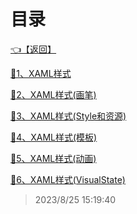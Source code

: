 # 目录  


[👈【返回】](/--目录--/dotnet/WPF/--目录--WPF)  


[📜1、XAML样式](/dotnet/WPF/2、XAML样式/1、XAML样式)  

[📜2、XAML样式(画笔)](/dotnet/WPF/2、XAML样式/2、XAML样式(画笔))  

[📜3、XAML样式(Style和资源)](/dotnet/WPF/2、XAML样式/3、XAML样式(Style和资源))  

[📜4、XAML样式(模板)](/dotnet/WPF/2、XAML样式/4、XAML样式(模板))  

[📜5、XAML样式(动画)](/dotnet/WPF/2、XAML样式/5、XAML样式(动画))  

[📜6、XAML样式(VisualState)](/dotnet/WPF/2、XAML样式/6、XAML样式(VisualState))  







> 2023/8/25 15:19:40
